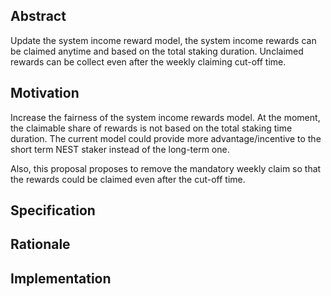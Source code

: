 ## Abstract

Update the system income reward model, the system income rewards can be claimed anytime and based on the total staking duration. Unclaimed rewards can be collect even after the weekly claiming cut-off time.

## Motivation

Increase the fairness of the system income rewards model. At the moment, the claimable share of rewards is not based on the total staking time duration. The current model could provide more advantage/incentive to the short term NEST staker instead of the long-term one.

Also, this proposal proposes to remove the mandatory weekly claim so that the rewards could be claimed even after the cut-off time.

## Specification

## Rationale

## Implementation
